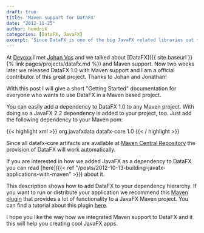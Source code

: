 ```yaml
---
draft: true
title: 'Maven support for DataFX'
date: "2012-11-25"
author: hendrik
categories: [DataFX, JavaFX]
excerpt: 'Since DataFX is one of the big JavaFX related libraries out there it makes sense to use it in modern Maven based applications. This post gives an overview how you can use DataFX in a Maven based project.'
---
```

At [Devoxx](http://www.devoxx.com/display/DV12/Home) I met [Johan Vos](https://twitter.com/johanvos) and we talked about [DataFX]({{ site.baseurl }}{% link pages/projects/datafx.md %}) and Maven support. Now two weeks later we released DataFX 1.0 with Maven support and I am a official contributor of this great project. Thanks to Johan and Jonathan!

With this post I will give a short "Getting Started" documentation for everyone who wants to use DataFX in a Maven based project.

You can easily add a dependency to DataFX 1.0 to any Maven project. With doing so a JavaFX 2.2 dependency is added to your project, too. Just add the following dependency to your Maven pom:

{{< highlight xml >}}
<dependency>
   <groupId>org.javafxdata</groupId>
   <artifactId>datafx-core</artifactId>
   <version>1.0</version>
</dependency>
{{< / highlight >}}

Since all datafx-core artifacts are available at [Maven Central Repository](http://search.maven.org) the provision of DataFX will work automatically.

If you are interested in how we added JavaFX as a dependency to DataFX you can read [here]({{< ref "/posts/2012-10-13-building-javafx-applications-with-maven" >}}) about it.

This description shows how to add DataFX to your dependency hierarchy. If you want to run or distribute your application we recommend this [Maven plugin](https://github.com/zonski/javafx-maven-plugin) that provides a lot of functionality to a JavaFX Maven project. You can find a tutorial about this plugin [here](http://www.zenjava.com/2012/11/24/from-zero-to-javafx-in-5-minutes/).

I hope you like the way how we integrated Maven support to DataFX and it this will help you creating cool JavaFX apps.
